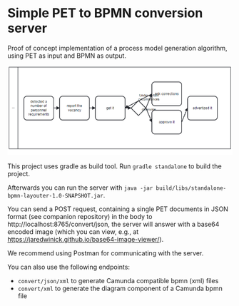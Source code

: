 # Simple PET to BPMN conversion server

Proof of concept implementation of a process model generation algorithm, using PET as input
and BPMN as output.

![](withDiag.png)

This project uses gradle as build tool.
Run `gradle standalone` to build the project.

Afterwards you can run the server with `java -jar build/libs/standalone-bpmn-layouter-1.0-SNAPSHOT.jar`.

You can send a POST request, containing a single PET documents in JSON format (see companion repository) 
in the body to http://localhost:8765/convert/json, the server will answer with a base64 encoded image 
(which you can view, e.g., at https://jaredwinick.github.io/base64-image-viewer/).

We recommend using Postman for communicating with the server.

You can also use the following endpoints:

- `convert/json/xml` to generate Camunda compatible bpmn (xml) files
- `convert/xml` to generate the diagram component of a Camunda bpmn file
